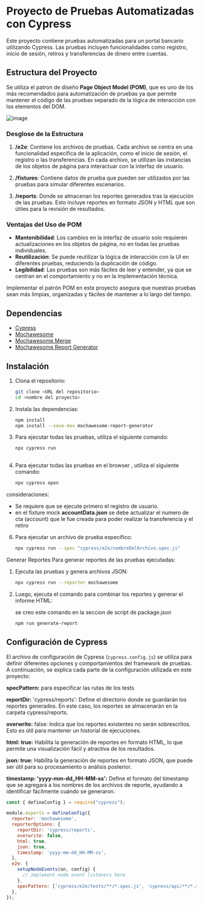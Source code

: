 # Proyecto de Pruebas Automatizadas con Cypress

Este proyecto contiene pruebas automatizadas para un portal bancario utilizando Cypress. Las pruebas incluyen funcionalidades como registro, inicio de sesión, retiros y transferencias de dinero entre cuentas.

## Estructura del Proyecto
Se utiliza el patron de diseño **Page Object Model (POM)**, que es uno de los más recomendados para automatización de pruebas ya que permite mantener el código de las pruebas separado de la lógica de interacción con los elementos del DOM.

![image](https://github.com/user-attachments/assets/2745925c-9dee-48c9-855a-a9f81196a1ed)

### Desglose de la Estructura

1. **/e2e**: Contiene los archivos de pruebas. Cada archivo se centra en una funcionalidad específica de la aplicación, como el inicio de sesión, el registro o las transferencias. En cada archivo, se utilizan las instancias de los objetos de página para interactuar con la interfaz de usuario.

2. **/fixtures**: Contiene datos de prueba que pueden ser utilizados por las pruebas para simular diferentes escenarios.

3. **/reports**: Donde se almacenan los reportes generados tras la ejecución de las pruebas. Esto incluye reportes en formato JSON y HTML que son útiles para la revisión de resultados.

### Ventajas del Uso de POM

- **Mantenibilidad**: Los cambios en la interfaz de usuario solo requieren actualizaciones en los objetos de página, no en todas las pruebas individuales.
- **Reutilización**: Se puede reutilizar la lógica de interacción con la UI en diferentes pruebas, reduciendo la duplicación de código.
- **Legibilidad**: Las pruebas son más fáciles de leer y entender, ya que se centran en el comportamiento y no en la implementación técnica.

Implementar el patrón POM en este proyecto asegura que nuestras pruebas sean más limpias, organizadas y fáciles de mantener a lo largo del tiempo.

## Dependencias

- [Cypress](https://www.cypress.io/)
- [Mochawesome](https://github.com/adamgruber/mochawesome)
- [Mochawesome Merge](https://github.com/adamgruber/mochawesome-merge)
- [Mochawesome Report Generator](https://github.com/adamgruber/mochawesome-report-generator)

## Instalación

1. Clona el repositorio:
   ```bash
   git clone <URL del repositorio>
   cd <nombre del proyecto>

2. Instala las dependencias:
   ```bash
   npm install
   npm install --save-dev mochawesome-report-generator

4. Para ejecutar todas las pruebas, utiliza el siguiente comando:
   ```bash
   npx cypress run
       
5. Para ejecutar todas las pruebas en el browser , utiliza el siguiente comando:
   ```bash
   npx cypress open
consideraciones:
   - Se requiere que se ejecute primero el registro de usuario.
   - en el fixture mock **accountData.json** se debe actualizar el numero de cta (account) que le fue creada para poder realizar la transferencia y el retiro
  
6. Para ejecutar un archivo de prueba específico:
   ```bash
   npx cypress run --spec "cypress/e2e/nombreDelArchivo.spec.js"
   
Generar Reportes
Para generar reportes de las pruebas ejecutadas:

1. Ejecuta las pruebas y genera archivos JSON:
   ```bash
   npx cypress run --reporter mochawesome

3. Luego, ejecuta el comando para combinar los reportes y generar el informe HTML:

   se creo este comando en la seccion de script de package.json
   ```bash 
   npm run generate-report

## Configuración de Cypress

El archivo de configuración de Cypress (`cypress.config.js`) se utiliza para definir diferentes opciones y comportamientos del framework de pruebas. A continuación, se explica cada parte de la configuración utilizada en este proyecto:

**specPattern:** para especificar las rutas de los tests

**reportDir:** 'cypress/reports': Define el directorio donde se guardarán los reportes generados. En este caso, los reportes se almacenarán en la carpeta cypress/reports.

**overwrite:** false: Indica que los reportes existentes no serán sobrescritos. Esto es útil para mantener un historial de ejecuciones.

**html: true:** Habilita la generación de reportes en formato HTML, lo que permite una visualización fácil y atractiva de los resultados.

**json: true:** Habilita la generación de reportes en formato JSON, que puede ser útil para su procesamiento o análisis posterior.

**timestamp: 'yyyy-mm-dd_HH-MM-ss':** Define el formato del timestamp que se agregará a los nombres de los archivos de reporte, ayudando a identificar fácilmente cuándo se generaron.

```javascript
const { defineConfig } = require("cypress");

module.exports = defineConfig({
  reporter: 'mochawesome',
  reporterOptions: {
    reportDir: 'cypress/reports',
    overwrite: false,
    html: true,
    json: true,
    timestamp: 'yyyy-mm-dd_HH-MM-ss',
  },
  e2e: {
    setupNodeEvents(on, config) {
      // implement node event listeners here
    },
    specPattern: ['cypress/e2e/tests/**/*.spec.js', 'cypress/api/**/*.spec.js'],
  },
});
